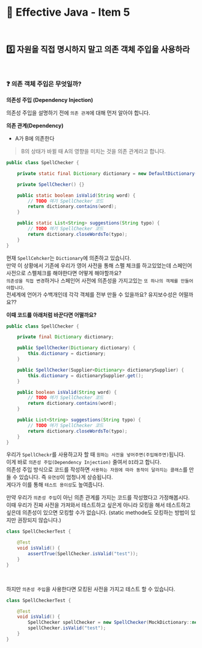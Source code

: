 # 📗 Effective Java - Item 5

<br>
 
## 5️⃣ 자원을 직접 명시하지 말고 의존 객체 주입을 사용하라 

<br>

### ❓ 의존 객체 주입은 무엇일까?

**의존성 주입 (Dependency Injection)**

의존성 주입을 설명하기 전에 `의존 관계`에 대해 먼저 알아야 합니다.    

    

**의존 관계(Dependency)**
- A가 B에 의존한다

>B의 상태가 바뀔 때 A의 영향을 미치는 것을 의존 관계라고 합니다.
```java
public class SpellChecker {

    private static final Dictionary dictionary = new DefaultDictionary();

    private SpellChecker() {}

    public static boolean isValid(String word) {
        // TODO 여기 SpellChecker 코드
        return dictionary.contains(word);
    }

    public static List<String> suggestions(String typo) {
        // TODO 여기 SpellChecker 코드
        return dictionary.closeWordsTo(typo);
    }
}
```
현재 `SpellCehcker`는  `Dictionary`에 의존하고 있습니다.  
만약 이 상황에서 기존에 우리가 영어 사전을 통해 스펠 체크를 하고있었는데 스페인어 사전으로 스펠체크를 해야한다면 어떻게 해야할까요?     
`의존성을 직접 변경`하거나 스페인어 사전에 의존성을 가지고있는 `또 하나의 객체를 만들어야합니다`.     
전세계에 언어가 수백개인데 각각 객체를 전부 만들 수 있을까요?  유지보수성은 어떨까요??

**이때 코드를 아래처럼 바꾼다면 어떨까요?**

```java
public class SpellChecker {

    private final Dictionary dictionary;

    public SpellChecker(Dictionary dictionary) {
        this.dictionary = dictionary;
    }

    public SpellChecker(Supplier<Dictionary> dictionarySupplier) {
        this.dictionary = dictionarySupplier.get();
    }

    public boolean isValid(String word) {
        // TODO 여기 SpellChecker 코드
        return dictionary.contains(word);
    }

    public List<String> suggestions(String typo) {
        // TODO 여기 SpellChecker 코드
        return dictionary.closeWordsTo(typo);
    }
}
```

우리가 `SpellCheckr`를 사용하고자 할 때 `원하는 사전을 넣어주면(주입해주면)`됩니다.  
이게 바로 `의존성 주입(Dependency Injection)` 줄여서 `DI`라고 합니다.  
의존성 주입 방식으로 코드를 작성하면 `사용하는 자원에 따라 동작이 달라지는 클래스`를 만들 수 있습니다. 즉 `유연성`이 엄청나게 상승됩니다.    
게다가 이를 통해 `테스트 용이성`도 높여줍니다.  

만약 우리가 `의존성 주입`이 아닌 의존 관계를 가지는 코드를 작성했다고 가정해봅시다. 
이때 우리가 진짜 사전을 가져와서 테스트하고 싶은게 아니라 모킹을 해서 테스트하고 싶은데 의존성이 있으면 모킹할 수가 없습니다. (static methode도 모킹하는 방법이 있지만 권장되지 않습니다.)

```java
class SpellCheckerTest {

    @Test
    void isValid() {
        assertTrue(SpellChecker.isValid("test"));
    }
}
```
<br> 

하지만 `의존성 주입`을 사용한다면 모킹된 사전을 가지고 테스트 할 수 있습니다.
```java
class SpellCheckerTest {

    @Test
    void isValid() {
        SpellChecker spellChecker = new SpellChecker(MockDictionary::new);
        spellChecker.isValid("test");
    }
}
```
